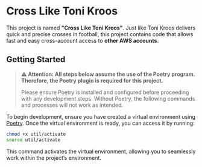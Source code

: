 # Cross Like Toni Kroos

This project is named **"Cross Like Toni Kroos"**.
Just like Toni Kroos delivers quick and precise crosses in football, this project contains code that allows fast and easy cross-account access to **other AWS accounts.**
## Getting Started

> **⚠️ Attention: All steps below assume the use of the Poetry program. Therefore, the Poetry plugin is required for this project.**
>
>Please ensure Poetry is installed and configured before proceeding with any development steps. Without Poetry, the following commands and processes will not work as intended.

To begin development, ensure you have created a virtual environment using [Poetry](https://python-poetry.org). Once the virtual environment is ready, you can access it by running:

```bash
chmod +x util/activate
source util/activate
```

This command activates the virtual environment, allowing you to seamlessly work within the project’s environment.

